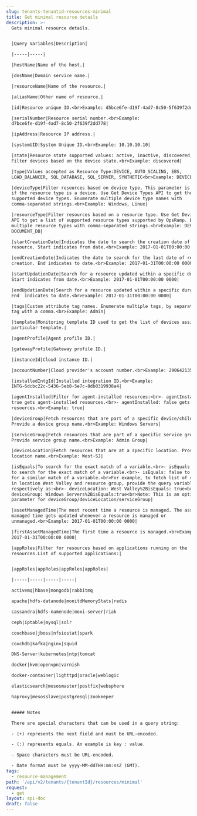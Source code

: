 ```yaml
---
slug: tenants-tenantid-resources-minimal
title: Get minimal resource details
description: >-
  Gets minimal resource details.


  |Query Variables|Description|

  |-----|-----|

  |hostName|Name of the host.|

  |dnsName|Domain service name.|

  |resourceName|Name of the resource.|

  |aliasName|Other name of resource.|

  |id|Resource unique ID.<br>Example: d5bce6fe-d19f-4ad7-8c50-5f639f2dd321|

  |serialNumber|Resource serial number.<br>Example:
  d7bce6fe-d19f-4ad7-8c50-2f639f2dd778|

  |ipAddress|Resource IP address.|

  |systemUID|System Unique ID.<br>Example: 10.10.10.10|

  |state|Resource state supported values: active, inactive, discovered, all.
  Filter devices based on the device state.<br>Example: discovered|

  |type|Values accepted as Resource Type:DEVICE, AUTO_SCALING, EBS,
  LOAD_BALANCER, SQL_DATABASE, SQL_SERVER, SYNTHETIC<br>Example: DEVICE|

  |deviceType|Filter resources based on device type. This parameter is required
  if the resource type is a device. Use Get Device Types API to get the names of
  supported device types. Enumerate multiple device type names with
  comma-separated strings.<br>Example: Windows, Linux|

  |resourceType|Filter resources based on a resource type. Use Get Device Types
  API to get a list of supported resource types supported by OpsRamp. Enumerate
  multiple resource types with comma-separated strings.<br>Example: DEVICE,
  DOCUMENT_DB|

  |startCreationDate|Indicates the date to search the creation date of a
  resource. Start indicates from date.<br>Example: 2017-01-01T00:00:00 0000|

  |endCreationDate|Indicates the date to search for the last date of resource
  creation. End indicates to date.<br>Example: 2017-01-31T00:00:00 0000|

  |startUpdationDate|Search for a resource updated within a specific duration.
  Start indicates from date.<br>Example: 2017-01-01T00:00:00 0000|

  |endUpdationDate|Search for a resource updated within a specific duration.
  End  indicates to date.<br>Example: 2017-01-31T00:00:00 0000|

  |tags|Custom attribute tag names. Enumerate multiple tags, by separating each
  tag with a comma.<br>Example: Admin|

  |template|Monitoring template ID used to get the list of devices assigned on a
  particular template.|

  |agentProfile|Agent profile ID.|

  |gatewayProfile|Gateway profile ID.|

  |instanceId|Cloud instance ID.|

  |accountNumber|Cloud provider's account number.<br>Example: 290642135901|

  |installedIntgId|Installed integration ID.<br>Example:
  INTG-6dcbc22c-5436-5eb8-5e7c-8db0319938a4|

  |agentInstalled|Filter for agent-installed resources:<br>- agentInstalled:
  true gets agent-installed resources.<br>- agentInstalled: false gets non-agent
  resources.<br>Example: true|

  |deviceGroup|Fetch resources that are part of a specific device/child group.
  Provide a device group name.<br>Example: Windows Servers|

  |serviceGroup|Fetch resources that are part of a specific service group.
  Provide service group name.<br>Example: Admin Group|

  |deviceLocation|Fetch resources that are at a specific location. Provide a
  location name.<br>Example: West-SJ|

  |isEquals|To search for the exact match of a variable.<br>- isEquals: true ,
  to search for the exact match of a variable.<br>- isEquals: false to search
  for a similar match of a variable.<br>For example, to fetch list of resources
  in location West Valley and resource group, provide the query variable
  respectively as:<br>- deviceLocation: West Valley%2BisEquals: true<br>-
  deviceGroup: Windows Servers%2BisEquals:true<br>Note: This is an optional
  parameter for deviceGroup/deviceLocation/serviceGroup|

  |assetManagedTime|The most recent time a resource is managed. The asset
  managed time gets updated whenever a resource is managed or
  unmanaged.<br>Example: 2017-01-01T00:00:00 0000|

  |firstAssetManagedTime|The first time a resource is managed.<br>Example:
  2017-01-31T00:00:00 0000|

  |appRoles|Filter for resources based on applications running on the
  resources.List of supported applications:|


  |appRoles|appRoles|appRoles|appRoles|

  |-----|-----|-----|-----|

  activemq|hbase|mongodb|rabbitmq

  apache|hdfs-datanode|monitdMemoryStats|redis

  cassandra|hdfs-namenode|moxi-server|riak

  ceph|iptable|mysql|solr

  couchbase|jboss|nfsiostat|spark

  couchdb|kafka|nginx|squid

  DNS-Server|kubernetes|ntp|tomcat

  docker|kvm|openvpn|varnish

  docker-container|lighttpd|oracle|weblogic

  elasticsearch|mesosmaster|postfix|websphere

  haproxy|mesosslave|postgresql|zookeeper


  ##### Notes

  There are special characters that can be used in a query string:

  - (+) represents the next field and must be URL-encoded.

  - (:) represents equals. An example is key : value.

  - Space characters must be URL-encoded.

  - Date format must be yyyy-MM-ddTHH:mm:ssZ (GMT).
tags:
  - resource-management
path: '/api/v2/tenants/{tenantId}/resources/minimal'
request:
  - get
layout: api-doc
draft: false
---
```

